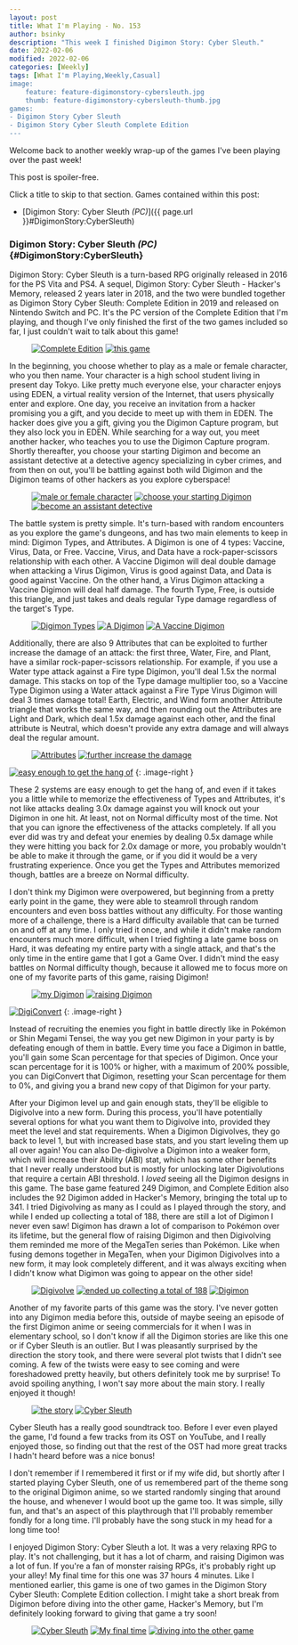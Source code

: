 ```yaml
---
layout: post
title: What I'm Playing - No. 153
author: bsinky
description: "This week I finished Digimon Story: Cyber Sleuth."
date: 2022-02-06
modified: 2022-02-06
categories: [Weekly]
tags: [What I'm Playing,Weekly,Casual]
image:
    feature: feature-digimonstory-cybersleuth.jpg
    thumb: feature-digimonstory-cybersleuth-thumb.jpg
games:
- Digimon Story Cyber Sleuth
- Digimon Story Cyber Sleuth Complete Edition
---
```


Welcome back to another weekly wrap-up of the games I've been playing over the
past week!

This post is spoiler-free.

Click a title to skip to that section. Games contained within this post:

 - [Digimon Story: Cyber Sleuth *(PC)*]({{ page.url }}#DigimonStory:CyberSleuth)

<!--more-->

### Digimon Story: Cyber Sleuth *(PC)*    {#DigimonStory:CyberSleuth}

Digimon Story: Cyber Sleuth is a turn-based RPG originally released in 2016 for
the PS Vita and PS4. A sequel, Digimon Story: Cyber Sleuth - Hacker's Memory,
released 2 years later in 2018, and the two were bundled together as Digimon
Story Cyber Sleuth: Complete Edition in 2019 and released on Nintendo Switch and
PC. It's the PC version of the Complete Edition that I'm playing, and though
I've only finished the first of the two games included so far, I just couldn't
wait to talk about this game!

<figure class="half">
    <a href="https://i.imgur.com/AVvSC8h.jpg"><img src="https://i.imgur.com/AVvSC8hm.jpg" alt="Complete Edition"/></a>
    <a href="https://i.imgur.com/2csc2Yg.jpg"><img src="https://i.imgur.com/2csc2Ygm.jpg" alt="this game"/></a>
</figure>

In the beginning, you choose whether to play as a male or female character, who
you then name. Your character is a high school student living in present day
Tokyo. Like pretty much everyone else, your character enjoys using EDEN, a
virtual reality version of the Internet, that users physically enter and
explore. One day, you receive an invitation from a hacker promising you a gift,
and you decide to meet up with them in EDEN. The hacker does give you a gift,
giving you the Digimon Capture program, but they also lock you in EDEN. While
searching for a way out, you meet another hacker, who teaches you to use the
Digimon Capture program. Shortly thereafter, you choose your starting Digimon
and become an assistant detective at a detective agency specializing in cyber
crimes, and from then on out, you'll be battling against both wild Digimon and
the Digimon teams of other hackers as you explore cyberspace!

<figure class="third">
    <a href="https://i.imgur.com/ay2Ccpw.jpg"><img src="https://i.imgur.com/ay2Ccpwm.jpg" alt="male or female character"/></a>
    <a href="https://i.imgur.com/UzmxoEd.jpg"><img src="https://i.imgur.com/UzmxoEdm.jpg" alt="choose your starting Digimon"/></a>
    <a href="https://i.imgur.com/8C9eRqE.jpg"><img src="https://i.imgur.com/8C9eRqEm.jpg" alt="become an assistant detective"/></a>
</figure>

The battle system is pretty simple. It's turn-based with random encounters as
you explore the game's dungeons, and has two main elements to keep in mind:
Digimon Types, and Attributes. A Digimon is one of 4 types: Vaccine, Virus,
Data, or Free. Vaccine, Virus, and Data have a rock-paper-scissors relationship
with each other. A Vaccine Digimon will deal double damage when attacking a
Virus Digimon, Virus is good against Data, and Data is good against Vaccine. On
the other hand, a Virus Digimon attacking a Vaccine Digimon will deal half
damage. The fourth Type, Free, is outside this triangle, and just takes and
deals regular Type damage regardless of the target's Type.

<figure class="third">
    <a href="https://i.imgur.com/lgBiM1y.jpg"><img src="https://i.imgur.com/lgBiM1ym.jpg" alt="Digimon Types"/></a>
    <a href="https://i.imgur.com/49cp8g2.jpg"><img src="https://i.imgur.com/49cp8g2m.jpg" alt="A Digimon"/></a>
    <a href="https://i.imgur.com/BFzXClH.jpg"><img src="https://i.imgur.com/BFzXClHm.jpg" alt="A Vaccine Digimon"/></a>
</figure>

Additionally, there are also 9 Attributes that can be exploited to further
increase the damage of an attack: the first three, Water, Fire, and Plant, have
a similar rock-paper-scissors relationship. For example, if you use a Water type
attack against a Fire type Digimon, you'll deal 1.5x the normal damage. This
stacks on top of the Type damage multiplier too, so a Vaccine Type Digimon using
a Water attack against a Fire Type Virus Digimon will deal 3 times damage total!
Earth, Electric, and Wind form another Attribute triangle that works the same
way, and then rounding out the Attributes are Light and Dark, which deal 1.5x
damage against each other, and the final attribute is Neutral, which doesn't
provide any extra damage and will always deal the regular amount.

<figure class="half">
    <a href="https://i.imgur.com/tMTlp5t.jpg"><img src="https://i.imgur.com/tMTlp5tm.jpg" alt="Attributes"/></a>
    <a href="https://i.imgur.com/ZN5sakY.jpg"><img src="https://i.imgur.com/ZN5sakYm.jpg" alt="further increase the damage"/></a>
</figure>

[![easy enough to get the hang of](https://i.imgur.com/4U0JdHLm.jpg)](https://i.imgur.com/4U0JdHL.jpg)
{: .image-right }

These 2 systems are easy enough to get the hang of, and even if it takes you a
little while to memorize the effectiveness of Types and Attributes, it's not
like attacks dealing 3.0x damage against you will knock out your Digimon in one
hit. At least, not on Normal difficulty most of the time. Not that you can
ignore the effectiveness of the attacks completely. If all you ever did was try
and defeat your enemies by dealing 0.5x damage while they were hitting you back
for 2.0x damage or more, you probably wouldn't be able to make it through the
game, or if you did it would be a very frustrating experience. Once you get the
Types and Attributes memorized though, battles are a breeze on Normal
difficulty.

I don't think my Digimon were overpowered, but beginning from a pretty early
point in the game, they were able to steamroll through random encounters and
even boss battles without any difficulty. For those wanting more of a challenge,
there is a Hard difficulty available that can be turned on and off at any time.
I only tried it once, and while it didn't make random encounters much more
difficult, when I tried fighting a late game boss on Hard, it was defeating my
entire party with a single attack, and that's the only time in the entire game
that I got a Game Over. I didn't mind the easy battles on Normal difficulty
though, because it allowed me to focus more on one of my favorite parts of this
game, raising Digimon!

<figure class="half">
    <a href="https://i.imgur.com/Rv7DbiO.jpg"><img src="https://i.imgur.com/Rv7DbiOm.jpg" alt="my Digimon"/></a>
    <a href="https://i.imgur.com/m69IDx4.jpg"><img src="https://i.imgur.com/m69IDx4m.jpg" alt="raising Digimon"/></a>
</figure>

[![DigiConvert](https://i.imgur.com/q9HTZwZm.jpg)](https://i.imgur.com/q9HTZwZ.jpg)
{: .image-right }

Instead of recruiting the enemies you fight in battle directly like in Pokémon
or Shin Megami Tensei, the way you get new Digimon in your party is by defeating
enough of them in battle. Every time you face a Digimon in battle, you'll gain
some Scan percentage for that species of Digimon. Once your scan percentage for
it is 100% or higher, with a maximum of 200% possible, you can DigiConvert that
Digimon, resetting your Scan percentage for them to 0%, and giving you a brand
new copy of that Digimon for your party.

After your Digimon level up and gain enough stats, they'll be eligible to
Digivolve into a new form. During this process, you'll have potentially several
options for what you want them to Digivolve into, provided they meet the level
and stat requirements. When a Digimon Digivolves, they go back to level 1, but
with increased base stats, and you start leveling them up all over again! You
can also De-digivolve a Digimon into a weaker form, which will increase their
Ability (ABI) stat, which has some other benefits that I never really understood
but is mostly for unlocking later Digivolutions that require a certain ABI
threshold. I *loved* seeing all the Digimon designs in this game. The base game
featured 249 Digimon, and Complete Edition also includes the 92 Digimon added in
Hacker's Memory, bringing the total up to 341. I tried Digivolving as many as I
could as I played through the story, and while I ended up collecting a total of
188, there are still a lot of Digimon I never even saw! Digimon has drawn a lot
of comparison to Pokémon over its lifetime, but the general flow of raising
Digimon and then Digivolving them reminded me more of the MegaTen series than
Pokémon. Like when fusing demons together in MegaTen, when your Digimon
Digivolves into a new form, it may look completely different, and it was always
exciting when I didn't know what Digimon was going to appear on the other side!

<figure class="third">
    <a href="https://i.imgur.com/1dKCC6l.jpg"><img src="https://i.imgur.com/1dKCC6lm.jpg" alt="Digivolve"/></a>
    <a href="https://i.imgur.com/IQsPIgZ.jpg"><img src="https://i.imgur.com/IQsPIgZm.jpg" alt="ended up collecting a total of 188"/></a>
    <a href="https://i.imgur.com/Rx9sUzL.jpg"><img src="https://i.imgur.com/Rx9sUzLm.jpg" alt="Digimon"/></a>
</figure>

Another of my favorite parts of this game was the story. I've never gotten into
any Digimon media before this, outside of maybe seeing an episode of the first
Digimon anime or seeing commercials for it when I was in elementary school, so I
don't know if all the Digimon stories are like this one or if Cyber Sleuth is an
outlier. But I was pleasantly surprised by the direction the story took, and
there were several plot twists that I didn't see coming. A few of the twists
were easy to see coming and were foreshadowed pretty heavily, but others
definitely took me by surprise! To avoid spoiling anything, I won't say more
about the main story. I really enjoyed it though!

<figure class="half">
    <a href="https://i.imgur.com/o55Pgcu.jpg"><img src="https://i.imgur.com/o55Pgcum.jpg" alt="the story"/></a>
    <a href="https://i.imgur.com/7Fc7KJd.jpg"><img src="https://i.imgur.com/7Fc7KJdm.jpg" alt="Cyber Sleuth"/></a>
</figure>

Cyber Sleuth has a really good soundtrack too. Before I ever even played the
game, I'd found a few tracks from its OST on YouTube, and I really enjoyed
those, so finding out that the rest of the OST had more great tracks I hadn't
heard before was a nice bonus!

I don't remember if I remembered it first or if my wife did, but shortly after I
started playing Cyber Sleuth, one of us remembered part of the theme song to the
original Digimon anime, so we started randomly singing that around the house,
and whenever I would boot up the game too. It was simple, silly fun, and that's
an aspect of this playthrough that I'll probably remember fondly for a long
time. I'll probably have the song stuck in my head for a long time too!

I enjoyed Digimon Story: Cyber Sleuth a lot. It was a very relaxing RPG to play.
It's not challenging, but it has a lot of charm, and raising Digimon was a lot
of fun. If you're a fan of monster raising RPGs, it's probably right up your
alley! My final time for this one was 37 hours 4 minutes. Like I mentioned
earlier, this game is one of two games in the Digimon Story Cyber Sleuth:
Complete Edition collection. I might take a short break from Digimon before
diving into the other game, Hacker's Memory, but I'm definitely looking forward
to giving that game a try soon!

<figure class="third">
    <a href="https://i.imgur.com/itOnwYe.jpg"><img src="https://i.imgur.com/itOnwYem.jpg" alt="Cyber Sleuth"/></a>
    <a href="https://i.imgur.com/7GY5uI2.jpg"><img src="https://i.imgur.com/7GY5uI2m.jpg" alt="My final time"/></a>
    <a href="https://i.imgur.com/sAhUOom.jpg"><img src="https://i.imgur.com/sAhUOomm.jpg" alt="diving into the other game"/></a>
</figure>

